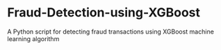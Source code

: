 # Fraud-Detection-using-XGBoost
A Python script for detecting fraud transactions using XGBoost machine learning algorithm
